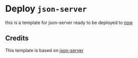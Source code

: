 # Deploy `json-server`
this is a template for json-server ready to be deployed to [now](https://heroku/now)

## Credits
This template is based on [json-server](https://github.com/jesperorb) 
